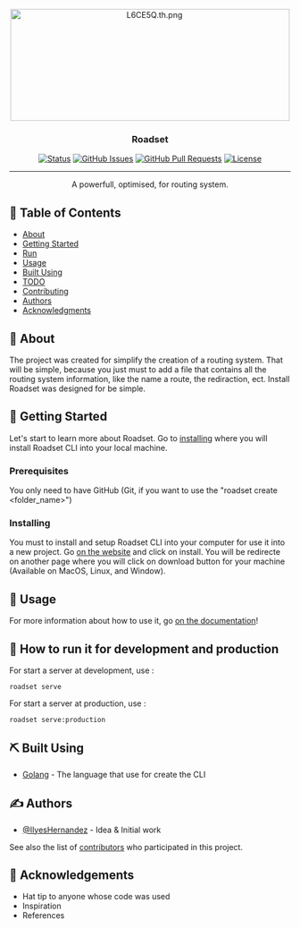 <p align="center">
  <a href="" rel="noopener">
  <a href="https://freeimage.host/i/L6CE5Q"><img src="https://iili.io/L6CE5Q.th.png" width="500px" height="200px" alt="L6CE5Q.th.png" border="0"></a>
</p>

<h3 align="center">Roadset</h3>

<div align="center">

[![Status](https://img.shields.io/badge/status-active-success.svg)]()
[![GitHub Issues](https://img.shields.io/github/issues/kylelobo/The-Documentation-Compendium.svg)](https://github.com/kylelobo/The-Documentation-Compendium/issues)
[![GitHub Pull Requests](https://img.shields.io/github/issues-pr/kylelobo/The-Documentation-Compendium.svg)](https://github.com/kylelobo/The-Documentation-Compendium/pulls)
[![License](https://img.shields.io/badge/license-MIT-blue.svg)](/LICENSE)

</div>

---

<p align="center"> A powerfull, optimised, for routing system.
    <br> 
</p>

## 📝 Table of Contents

- [About](#about)
- [Getting Started](#getting_started)
- [Run](#deployment)
- [Usage](#usage)
- [Built Using](#built_using)
- [TODO](../TODO.md)
- [Contributing](../CONTRIBUTING.md)
- [Authors](#authors)
- [Acknowledgments](#acknowledgement)

## 🧐 About <a name = "about"></a>

The project was created for simplify the creation of a routing system. That will be simple, because you just must to add a file that contains all the routing system information, like the name a route, the rediraction, ect. Install Roadset was designed for be simple.  

## 🏁 Getting Started <a name = "getting_started"></a>

Let's start to learn more about Roadset. Go to [installing](#installing) where you will install Roadset CLI into your local machine.

### Prerequisites

You only need to have GitHub (Git, if you want to use the "roadset create <folder_name>")

### Installing

You must to install and setup Roadset CLI into your computer for use it into a new project. Go [on the website](https://github.com/coucou) and click on install. You will be redirecte on another page where you will click on download button for your machine (Available on MacOS, Linux, and Window).

## 🎈 Usage <a name="usage"></a>

For more information about how to use it, go [on the documentation](https://p.p)!

## 🚀 How to run it for development and production <a name = "deployment"></a>

For start a server at development, use :
```
roadset serve
```

For start a server at production, use :
```
roadset serve:production
```

## ⛏️ Built Using <a name = "built_using"></a>

- [Golang](https://www.golang.com/) - The language that use for create the CLI

## ✍️ Authors <a name = "authors"></a>

- [@IlyesHernandez](https://github.com/ilyeshernandez) - Idea & Initial work

See also the list of [contributors](https://github.com/kylelobo/The-Documentation-Compendium/contributors) who participated in this project.

## 🎉 Acknowledgements <a name = "acknowledgement"></a>

- Hat tip to anyone whose code was used
- Inspiration
- References
